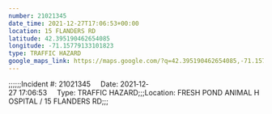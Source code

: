 ```yaml
---
number: 21021345
date_time: 2021-12-27T17:06:53+00:00
location: 15 FLANDERS RD
latitude: 42.395190462654085
longitude: -71.15779133101823
type: TRAFFIC HAZARD
google_maps_link: https://maps.google.com/?q=42.395190462654085,-71.15779133101823
---
```


;;;;;;Incident #: 21021345     Date: 2021‐12‐27 17:06:53     Type: TRAFFIC HAZARD;;;Location: FRESH POND ANIMAL HOSPITAL / 15 FLANDERS RD;;;
